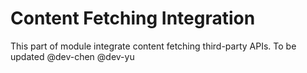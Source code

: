 # Content Fetching Integration

This part of module integrate content fetching third-party APIs.
To be updated @dev-chen @dev-yu

